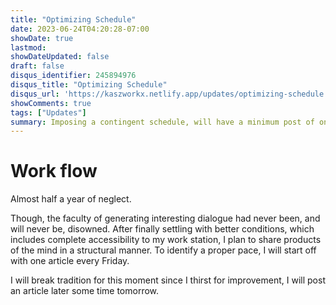 ```yaml
---
title: "Optimizing Schedule"
date: 2023-06-24T04:20:28-07:00
showDate: true
lastmod: 
showDateUpdated: false
draft: false
disqus_identifier: 245894976
disqus_title: "Optimizing Schedule"
disqus_url: 'https://kaszworkx.netlify.app/updates/optimizing-schedule'
showComments: true
tags: ["Updates"]
summary: Imposing a contingent schedule, will have a minimum post of one every Friday.
---
```

# Work flow 

Almost half a year of neglect.

Though, the faculty of generating interesting dialogue had never been, and will never be, disowned. After finally settling with better conditions, which includes complete accessibility to my work station, I plan to share products of the mind in a structural manner. To identify a proper pace, I will start off with one article every Friday. 

I will break tradition for this moment since I thirst for improvement, I will post an article later some time tomorrow.
